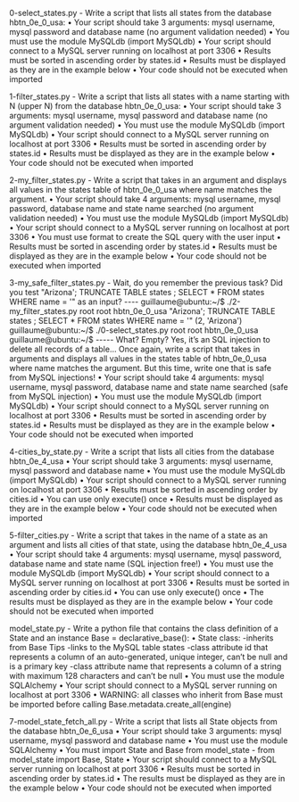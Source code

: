 0-select_states.py - Write a script that lists all states from the database hbtn_0e_0_usa:
    • Your script should take 3 arguments: mysql username, mysql password and database name (no argument validation needed)
    • You must use the module MySQLdb (import MySQLdb)
    • Your script should connect to a MySQL server running on localhost at port 3306
    • Results must be sorted in ascending order by states.id
    • Results must be displayed as they are in the example below
    • Your code should not be executed when imported

1-filter_states.py - Write a script that lists all states with a name starting with N (upper N) from the database hbtn_0e_0_usa:
    • Your script should take 3 arguments: mysql username, mysql password and database name (no argument validation needed)
    • You must use the module MySQLdb (import MySQLdb)
    • Your script should connect to a MySQL server running on localhost at port 3306
    • Results must be sorted in ascending order by states.id
    • Results must be displayed as they are in the example below
    • Your code should not be executed when imported

2-my_filter_states.py - Write a script that takes in an argument and displays all values in the states table of hbtn_0e_0_usa where name matches the argument.
    • Your script should take 4 arguments: mysql username, mysql password, database name and state name searched (no argument validation needed)
    • You must use the module MySQLdb (import MySQLdb)
    • Your script should connect to a MySQL server running on localhost at port 3306
    • You must use format to create the SQL query with the user input
    • Results must be sorted in ascending order by states.id
    • Results must be displayed as they are in the example below
    • Your code should not be executed when imported

3-my_safe_filter_states.py - Wait, do you remember the previous task? Did you test "Arizona'; TRUNCATE TABLE states ; SELECT * FROM states WHERE name = '" as an input?
    ----
    guillaume@ubuntu:~/$ ./2-my_filter_states.py root root hbtn_0e_0_usa "Arizona'; TRUNCATE TABLE states ; SELECT * FROM states WHERE name = '"
    (2, 'Arizona')
    guillaume@ubuntu:~/$ ./0-select_states.py root root     hbtn_0e_0_usa
    guillaume@ubuntu:~/$ 
    -----
What? Empty?
Yes, it’s an SQL injection to delete all records of a table…
Once again, write a script that takes in arguments and displays all values in the states table of hbtn_0e_0_usa where name matches the argument. But this time, write one that is safe from MySQL injections!
    • Your script should take 4 arguments: mysql username, mysql password, database name and state name searched (safe from MySQL injection)
    • You must use the module MySQLdb (import MySQLdb)
    • Your script should connect to a MySQL server running on localhost at port 3306
    • Results must be sorted in ascending order by states.id
    • Results must be displayed as they are in the example below
    • Your code should not be executed when imported

4-cities_by_state.py - Write a script that lists all cities from the database hbtn_0e_4_usa
    • Your script should take 3 arguments: mysql username, mysql password and database name
    • You must use the module MySQLdb (import MySQLdb)
    • Your script should connect to a MySQL server running on localhost at port 3306
    • Results must be sorted in ascending order by cities.id
    • You can use only execute() once
    • Results must be displayed as they are in the example below
    • Your code should not be executed when imported

5-filter_cities.py - Write a script that takes in the name of a state as an argument and lists all cities of that state, using the database hbtn_0e_4_usa
    • Your script should take 4 arguments: mysql username, mysql password, database name and state name (SQL injection free!)
    • You must use the module MySQLdb (import MySQLdb)
    • Your script should connect to a MySQL server running on localhost at port 3306
    • Results must be sorted in ascending order by cities.id
    • You can use only execute() once
    • The results must be displayed as they are in the example below
    • Your code should not be executed when imported

model_state.py - Write a python file that contains the class definition of a State and an instance Base = declarative_base():
    • State class:
        -inherits from Base Tips
        -links to the MySQL table states
        -class attribute id that represents a column of an auto-generated, unique integer, can’t be null and is a primary key
        -class attribute name that represents a column of a string with maximum 128 characters and can’t be null
    • You must use the module SQLAlchemy
    • Your script should connect to a MySQL server running on localhost at port 3306
    • WARNING: all classes who inherit from Base must be imported before calling Base.metadata.create_all(engine)

7-model_state_fetch_all.py - Write a script that lists all State objects from the database hbtn_0e_6_usa
    • Your script should take 3 arguments: mysql username, mysql password and database name
    • You must use the module SQLAlchemy
    • You must import State and Base from model_state - from model_state import Base, State
    • Your script should connect to a MySQL server running on localhost at port 3306
    • Results must be sorted in ascending order by states.id
    • The results must be displayed as they are in the example below
    • Your code should not be executed when imported

